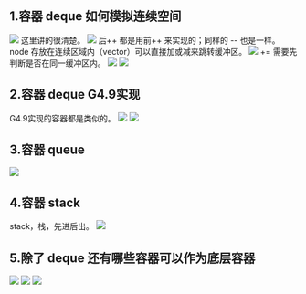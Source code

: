 ## 1.容器 deque 如何模拟连续空间
![](attachments/19.1.1deque、queue和stack深度探索（下）.jpg)
这里讲的很清楚。
![](attachments/19.1.2deque、queue和stack深度探索（下）.jpg)
后++ 都是用前++ 来实现的；同样的 -- 也是一样。node 存放在连续区域内（vector）可以直接加或减来跳转缓冲区。
![](attachments/19.1.3deque、queue和stack深度探索（下）.jpg)
+= 需要先判断是否在同一缓冲区内。
![](attachments/19.1.4deque、queue和stack深度探索（下）.jpg)
![](attachments/19.1.5deque、queue和stack深度探索（下）.jpg)
  
## 2.容器 deque G4.9实现
G4.9实现的容器都是类似的。
![](attachments/19.2.1deque、queue和stack深度探索（下）.jpg)
![](attachments/19.2.2deque、queue和stack深度探索（下）.jpg)
  
## 3.容器 queue
![](attachments/19.3.1deque、queue和stack深度探索（下）.jpg)
  
## 4.容器 stack
stack，栈，先进后出。
![](attachments/19.4.1deque、queue和stack深度探索（下）.jpg)
  
## 5.除了 deque 还有哪些容器可以作为底层容器
![](attachments/19.5.1deque、queue和stack深度探索（下）.jpg)
![](attachments/19.5.2deque、queue和stack深度探索（下）.jpg)
![](attachments/19.5.3deque、queue和stack深度探索（下）.jpg)
  